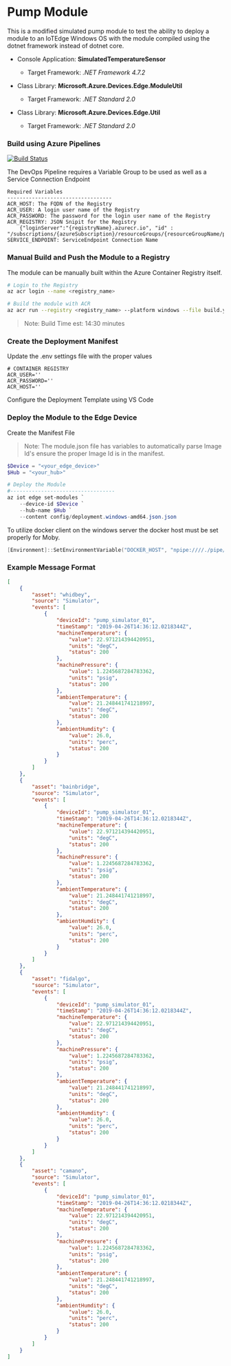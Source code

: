 # Pump Module

This is a modified simulated pump module to test the ability to deploy a module to an IoTEdge Windows OS with the module compiled using the dotnet framework instead of dotnet core.


- Console Application:  __SimulatedTemperatureSensor__
    - Target Framework: _.NET Framework 4.7.2_

- Class Library: __Microsoft.Azure.Devices.Edge.ModuleUtil__
    - Target Framework: _.NET Standard 2.0_

- Class Library: __Microsoft.Azure.Devices.Edge.Util__
    - Target Framework: _.NET Standard 2.0_


### Build using Azure Pipelines

[![Build Status](https://dascholl.visualstudio.com/IoT/_apis/build/status/danielscholl.iot-module-pump?branchName=master)](https://dascholl.visualstudio.com/IoT/_build/latest?definitionId=38&branchName=master)

The DevOps Pipeline requires a Variable Group to be used as well as a Service Connection Endpoint

```
Required Variables
----------------------------------
ACR_HOST: The FQDN of the Registry
ACR_USER: A login user name of the Registry
ACR_PASSWORD: The password for the login user name of the Registry
ACR_REGISTRY: JSON Snipit for the Registry
    {"loginServer":"{registryName}.azurecr.io", "id" : "/subscriptions/{azureSubscription}/resourceGroups/{resourceGroupName/providers/Microsoft.ContainerRegistry/registries/{registryName"}
SERVICE_ENDPOINT: ServiceEndpoint Connection Name
```

### Manual Build and Push the Module to a Registry

The module can be manually built within the Azure Container Registry itself.

```bash
# Login to the Registry
az acr login --name <registry_name>

# Build the module with ACR
az acr run --registry <registry_name> --platform windows --file build.yaml .
```

>Note:  Build Time est:  14:30 minutes

### Create the Deployment Manifest

Update the .env settings file with the proper values

```
# CONTAINER REGISTRY
ACR_USER=''
ACR_PASSWORD=''
ACR_HOST=''
```

Configure the Deployment Template using VS Code

### Deploy the Module to the Edge Device

Create the Manifest File

> Note:  The module.json file has variables to automatically parse Image Id's ensure the proper Image Id is in the manifest.

```powershell
$Device = "<your_edge_device>"
$Hub = "<your_hub>"

# Deploy the Module
#----------------------------------
az iot edge set-modules `
    --device-id $Device `
    --hub-name $Hub `
    --content config/deployment.windows-amd64.json.json
```

To utilize docker client on the windows server the docker host must be set properly for Moby.

```powershell
[Environment]::SetEnvironmentVariable("DOCKER_HOST", "npipe:////./pipe/iotedge_moby_engine")
```


### Example Message Format

```json
[
    {
        "asset": "whidbey",
        "source": "Simulator",
        "events": [
            {
                "deviceId": "pump_simulator_01",
                "timeStamp": "2019-04-26T14:36:12.0218344Z",
                "machineTemperature": {
                    "value": 22.971214394420951,
                    "units": "degC",
                    "status": 200
                },
                "machinePressure": {
                    "value": 1.2245687284783362,
                    "units": "psig",
                    "status": 200
                },
                "ambientTemperature": {
                    "value": 21.248441741218997,
                    "units": "degC",
                    "status": 200
                },
                "ambientHumdity": {
                    "value": 26.0,
                    "units": "perc",
                    "status": 200
                }
            }
        ]
    },
    {
        "asset": "bainbridge",
        "source": "Simulator",
        "events": [
            {
                "deviceId": "pump_simulator_01",
                "timeStamp": "2019-04-26T14:36:12.0218344Z",
                "machineTemperature": {
                    "value": 22.971214394420951,
                    "units": "degC",
                    "status": 200
                },
                "machinePressure": {
                    "value": 1.2245687284783362,
                    "units": "psig",
                    "status": 200
                },
                "ambientTemperature": {
                    "value": 21.248441741218997,
                    "units": "degC",
                    "status": 200
                },
                "ambientHumdity": {
                    "value": 26.0,
                    "units": "perc",
                    "status": 200
                }
            }
        ]
    },
    {
        "asset": "fidalgo",
        "source": "Simulator",
        "events": [
            {
                "deviceId": "pump_simulator_01",
                "timeStamp": "2019-04-26T14:36:12.0218344Z",
                "machineTemperature": {
                    "value": 22.971214394420951,
                    "units": "degC",
                    "status": 200
                },
                "machinePressure": {
                    "value": 1.2245687284783362,
                    "units": "psig",
                    "status": 200
                },
                "ambientTemperature": {
                    "value": 21.248441741218997,
                    "units": "degC",
                    "status": 200
                },
                "ambientHumdity": {
                    "value": 26.0,
                    "units": "perc",
                    "status": 200
                }
            }
        ]
    },
    {
        "asset": "camano",
        "source": "Simulator",
        "events": [
            {
                "deviceId": "pump_simulator_01",
                "timeStamp": "2019-04-26T14:36:12.0218344Z",
                "machineTemperature": {
                    "value": 22.971214394420951,
                    "units": "degC",
                    "status": 200
                },
                "machinePressure": {
                    "value": 1.2245687284783362,
                    "units": "psig",
                    "status": 200
                },
                "ambientTemperature": {
                    "value": 21.248441741218997,
                    "units": "degC",
                    "status": 200
                },
                "ambientHumdity": {
                    "value": 26.0,
                    "units": "perc",
                    "status": 200
                }
            }
        ]
    }
]
```
